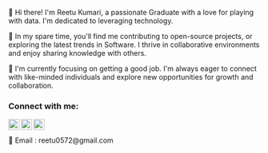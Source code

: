 👋 Hi there! I'm Reetu Kumari, a passionate Graduate with a love for playing with data. I'm dedicated to leveraging technology. 

🚀 In my spare time, you'll find me contributing to open-source projects, or exploring the latest trends in Software. I thrive in collaborative environments and enjoy sharing knowledge with others.

🌱 I'm currently focusing on getting a good job. I'm always eager to connect with like-minded individuals and explore new opportunities for growth and collaboration.



### Connect with me:


[<img align="left" alt="codeSTACKr | Twitter" width="22px" src="https://cdn.jsdelivr.net/npm/simple-icons@v3/icons/twitter.svg" />][twitter]
[<img align="left" alt="codeSTACKr | LinkedIn" width="22px" src="https://cdn.jsdelivr.net/npm/simple-icons@v3/icons/linkedin.svg" />][linkedin]
[<img align="left" alt="codeSTACKr | Instagram" width="22px" src="https://cdn.jsdelivr.net/npm/simple-icons@v3/icons/instagram.svg" />][instagram]




[twitter]: https://twitter.com/Reetu23403806
[instagram]: https://www.instagram.com/_imreetumehra_/
[linkedin]: https://www.linkedin.com/in/reetu-kumari-304788209/


<br />
<br />
📧 Email : reetu0572@gmail.com
